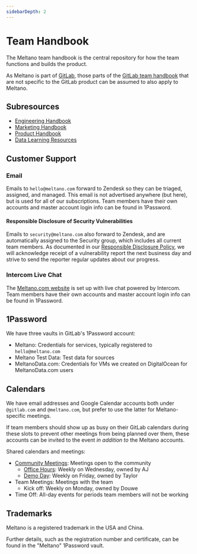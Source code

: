 ```yaml
---
sidebarDepth: 2
---
```


# Team Handbook

The Meltano team handbook is the central repository for how the team functions and builds the product.

As Meltano is part of [GitLab](https://about.gitlab.com/), those parts of the [GitLab team handbook](https://about.gitlab.com/handbook/) that are not specific to the GitLab product can be assumed to also apply to Meltano.

## Subresources

- [Engineering Handbook](/handbook/engineering/)
- [Marketing Handbook](/handbook/marketing/)
- [Product Handbook](/handbook/product/)
- [Data Learning Resources](/handbook/resources/)

## Customer Support

### Email

Emails to `hello@meltano.com` forward to Zendesk so they can be triaged, assigned, and managed.
This email is not advertised anywhere (but here), but is used for all of our subscriptions.
Team members have their own accounts and master account login info can be found in 1Password.

#### Responsible Disclosure of Security Vulnerabilities

Emails to `security@meltano.com` also forward to Zendesk, and are automatically assigned to the Security group, which includes all current team members.
As documented in our [Responsible Disclosure Policy](/docs/responsible-disclosure.md), we will acknowledge receipt of a vulnerability report the next business day and strive to send the reporter regular updates about our progress.

### Intercom Live Chat

The [Meltano.com website](https://www.meltano.com) is set up with live chat powered by Intercom.
Team members have their own accounts and master account login info can be found in 1Password.

## 1Password

We have three vaults in GitLab's 1Password account:

- Meltano: Credentials for services, typically registered to `hello@meltano.com`
- Meltano Test Data: Test data for sources
- MeltanoData.com: Credentials for VMs we created on DigitalOcean for MeltanoData.com users

## Calendars

We have email addresses and Google Calendar accounts both under `@gitlab.com` and `@meltano.com`,
but prefer to use the latter for Meltano-specific meetings.

If team members should show up as busy on their GitLab calendars during these slots to prevent other meetings from being planned over them,
these accounts can be invited to the event _in addition to_ the Meltano accounts.

Shared calendars and meetings:
- [Community Meetings](https://calendar.google.com/calendar/u/1?cid=Y18wMWNqNDhoYTRoMTk5Y3RqZWZpODV0OWRnY0Bncm91cC5jYWxlbmRhci5nb29nbGUuY29t): Meetings open to the community
  - [Office Hours](/handbook/engineering/#office-hours): Weekly on Wednesday, owned by AJ
  - [Demo Day](/handbook/engineering/#demo-day): Weekly on Friday, owned by Taylor
- Team Meetings: Meetings with the team
  - Kick off: Weekly on Monday, owned by Douwe
- Time Off: All-day events for periods team members will not be working

## Trademarks

Meltano is a registered trademark in the USA and China.

Further details, such as the registration number and certificate, can be found in the "Meltano" 1Password vault.
